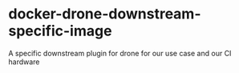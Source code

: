 # docker-drone-downstream-specific-image
A specific downstream plugin for drone for our use case and our CI hardware
